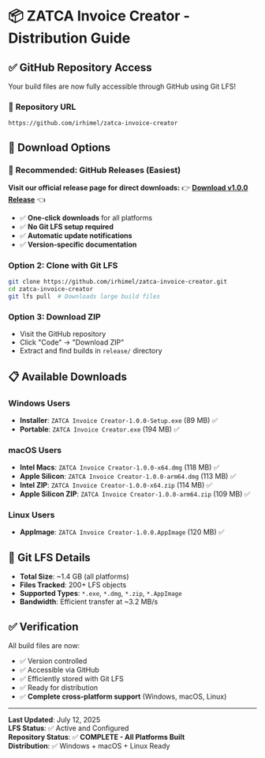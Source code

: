 # 📦 ZATCA Invoice Creator - Distribution Guide

## ✅ **GitHub Repository Access**

Your build files are now fully accessible through GitHub using Git LFS!

### 🔗 **Repository URL**

```
https://github.com/irhimel/zatca-invoice-creator
```

## 🚀 **Download Options**

### 🌟 **Recommended: GitHub Releases** (Easiest)

**Visit our official release page for direct downloads:**
👉 **[Download v1.0.0 Release](https://github.com/irhimel/zatca-invoice-creator/releases/tag/v1.0.0)** 👈

- ✅ **One-click downloads** for all platforms
- ✅ **No Git LFS setup required**
- ✅ **Automatic update notifications**
- ✅ **Version-specific documentation**

### Option 2: Clone with Git LFS

```bash
git clone https://github.com/irhimel/zatca-invoice-creator.git
cd zatca-invoice-creator
git lfs pull  # Downloads large build files
```

### Option 3: Download ZIP

- Visit the GitHub repository
- Click "Code" → "Download ZIP"
- Extract and find builds in `release/` directory

## 📋 **Available Downloads**

### Windows Users

- **Installer**: `ZATCA Invoice Creator-1.0.0-Setup.exe` (89 MB) ✅
- **Portable**: `ZATCA Invoice Creator.exe` (194 MB) ✅

### macOS Users  

- **Intel Macs**: `ZATCA Invoice Creator-1.0.0-x64.dmg` (118 MB) ✅
- **Apple Silicon**: `ZATCA Invoice Creator-1.0.0-arm64.dmg` (113 MB) ✅
- **Intel ZIP**: `ZATCA Invoice Creator-1.0.0-x64.zip` (114 MB) ✅
- **Apple Silicon ZIP**: `ZATCA Invoice Creator-1.0.0-arm64.zip` (109 MB) ✅

### Linux Users

- **AppImage**: `ZATCA Invoice Creator-1.0.0.AppImage` (120 MB) ✅

## 🔧 **Git LFS Details**

- **Total Size**: ~1.4 GB (all platforms)
- **Files Tracked**: 200+ LFS objects
- **Supported Types**: `*.exe`, `*.dmg`, `*.zip`, `*.AppImage`
- **Bandwidth**: Efficient transfer at ~3.2 MB/s

## ✅ **Verification**

All build files are now:

- ✅ Version controlled
- ✅ Accessible via GitHub
- ✅ Efficiently stored with Git LFS
- ✅ Ready for distribution
- ✅ **Complete cross-platform support** (Windows, macOS, Linux)

---
**Last Updated**: July 12, 2025  
**LFS Status**: ✅ Active and Configured  
**Repository Status**: ✅ **COMPLETE - All Platforms Built**  
**Distribution**: ✅ Windows + macOS + Linux Ready
